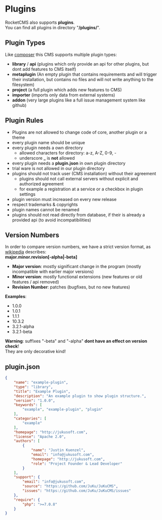 # Plugins

RocketCMS also supports **plugins**.\
You can find all plugins in directory "**/plugins/**".

## Plugin Types

Like [composer](https://getcomposer.org/doc/04-schema.md#type) this CMS supports multiple plugin types:

  - **library** / **api** (plugins which only provide an api for other plugins, but dont add features to CMS itself)
  - **metaplugin** (An empty plugin that contains requirements and will trigger their installation, but contains no files and will not write anything to the filesystem)
  - **project** (a full plugin which adds new features to CMS)
  - **importer** (imports only data from external systems)
  - **addon** (very large plugins like a full issue management system like github)
  
## Plugin Rules

  - Plugins are not allowed to change code of core, another plugin or a theme
  - every plugin name should be unique
  - every plugin needs a own directory
    * allowed characters for directory: a-z, A-Z, 0-9, -
    * underscore **_** is **not** allowed
  - every plugin needs a **plugin.json** in own plugin directory
  - trial ware is not allowed in our plugin directory
  - plugins should not track user (CMS installation) without their agreement
    * plugins should not call external servers without explicit and authorized agreement
    * for example a registration at a service or a checkbox in plugin settings
  - plugin version must increased on every new release
  - respect trademarks & copyrights
  - plugin names cannot be renamed
  - plugins should not read directly from database, if their is already a provided api (to avoid incompatibilities)
  
## Version Numbers

In order to compare version numbers, we have a strict version format, as [wikipedia](https://de.wikipedia.org/wiki/Versionsnummer) describes:\
**major.minor.revision[-alpha|-beta]**

  - **Major version**: mostly significant change in the program (mostly incompatible with earlier major versions)
  - **Minor version**: mostly functional extensions (new features or old features / api removed)
  - **Revision Number**: patches (bugfixes, but no new features)

**Examples**:

  - 1.0.0
  - 1.0.1
  - 1.1.1
  - 10.3.2
  - 3.2.1-alpha
  - 3.2.1-beta
  
**Warning**: suffixes "-beta" and "-alpha" **dont have an effect on version check**!\
They are only decorative kind!
 
## plugin.json

```json
{
    "name": "example-plugin",
    "type": "library",
    "title": "Example Plugin",
    "description": "An example plugin to show plugin structure.",
    "version": "1.0.0",
    "keywords": [
        "example", "example-plugin", "plugin"
    ],
    "categories": [
        "example"
    ],
    "homepage": "http://jukusoft.com",
    "license": "Apache 2.0",
    "authors": [
        {
            "name": "Justin Kuenzel",
            "email": "info@jukusoft.com",
            "homepage": "http://jukusoft.com",
            "role": "Project Founder & Lead Developer"
        }
    ],
    "support": {
        "email": "info@jukusoft.com",
        "source": "https://github.com/JuKu/JuKuCMS",
        "issues": "https://github.com/JuKu/JuKuCMS/issues"
    },
    "require": {
        "php": ">=7.0.8"
    }
}
```